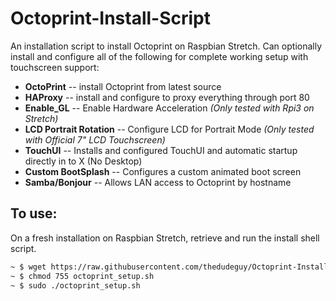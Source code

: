 # Octoprint-Install-Script
An installation script to install Octoprint on Raspbian Stretch. Can optionally install and configure all of the following for complete working setup with touchscreen support:

* **OctoPrint** -- install Octoprint from latest source
* **HAProxy** -- install and configure to proxy everything through port 80
* **Enable_GL** -- Enable Hardware Acceleration *(Only tested with Rpi3 on Stretch)*
* **LCD Portrait Rotation** -- Configure LCD for Portrait Mode *(Only tested with Official 7" LCD Touchscreen)*
* **TouchUI** -- Installs and configured TouchUI and automatic startup directly in to X (No Desktop)
* **Custom BootSplash** -- Configures a custom animated boot screen
* **Samba/Bonjour** -- Allows LAN access to Octoprint by hostname

## To use:
On a fresh installation on Raspbian Stretch, retrieve and run the install shell script.

```bash
~ $ wget https://raw.githubusercontent.com/thedudeguy/Octoprint-Install-Script/master/octoprint_setup.sh
~ $ chmod 755 octoprint_setup.sh
~ $ sudo ./octoprint_setup.sh 
```
